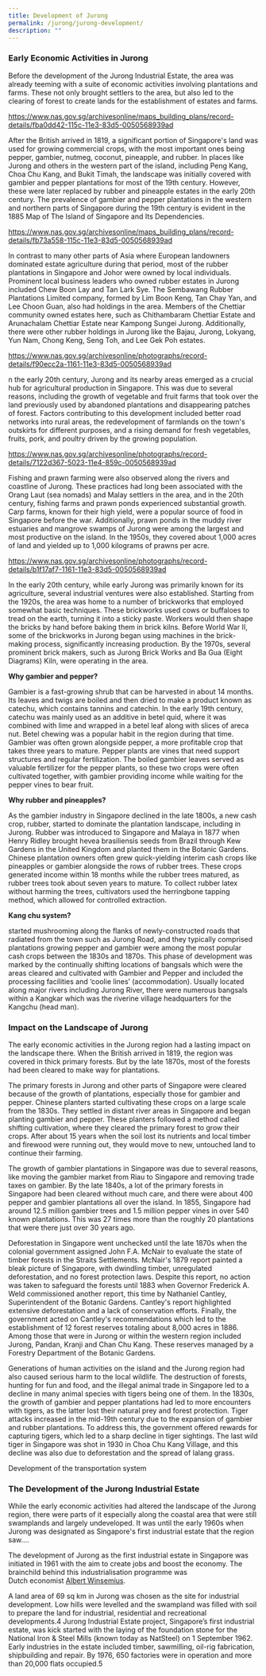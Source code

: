 ```yaml
---
title: Development of Jurong
permalink: /jurong/jurong-development/
description: ""
---
```

### **Early Economic Activities in Jurong**

Before the development of the Jurong Industrial Estate, the area was already teeming with a suite of economic activities involving plantations and farms. These not only brought settlers to the area, but also led to the clearing of forest to create lands for the establishment of estates and farms.

https://www.nas.gov.sg/archivesonline/maps_building_plans/record-details/fba0dd42-115c-11e3-83d5-0050568939ad 

After the British arrived in 1819, a significant portion of Singapore's land was used for growing commercial crops, with the most important ones being pepper, gambier, nutmeg, coconut, pineapple, and rubber. In places like Jurong and others in the western part of the island, including Peng Kang, Choa Chu Kang, and Bukit Timah, the landscape was initially covered with gambier and pepper plantations for most of the 19th century. However, these were later replaced by rubber and pineapple estates in the early 20th century. The prevalence of gambier and pepper plantations in the western and northern parts of Singapore during the 19th century is evident in the 1885 Map of The Island of Singapore and Its Dependencies.

https://www.nas.gov.sg/archivesonline/maps_building_plans/record-details/fb73a558-115c-11e3-83d5-0050568939ad 

In contrast to many other parts of Asia where European landowners dominated estate agriculture during that period, most of the rubber plantations in Singapore and Johor were owned by local individuals. Prominent local business leaders who owned rubber estates in Jurong included Chew Boon Lay and Tan Lark Sye. The Sembawang Rubber Plantations Limited company, formed by Lim Boon Keng, Tan Chay Yan, and Lee Choon Guan, also had holdings in the area. Members of the Chettiar community owned estates here, such as Chithambaram Chettiar Estate and Arunachalam Chettiar Estate near Kampong Sungei Jurong. Additionally, there were other rubber holdings in Jurong like the Bajau, Jurong, Lokyang, Yun Nam, Chong Keng, Seng Toh, and Lee Gek Poh estates.

https://www.nas.gov.sg/archivesonline/photographs/record-details/f90ecc2a-1161-11e3-83d5-0050568939ad

n the early 20th century, Jurong and its nearby areas emerged as a crucial hub for agricultural production in Singapore. This was due to several reasons, including the growth of vegetable and fruit farms that took over the land previously used by abandoned plantations and disappearing patches of forest. Factors contributing to this development included better road networks into rural areas, the redevelopment of farmlands on the town's outskirts for different purposes, and a rising demand for fresh vegetables, fruits, pork, and poultry driven by the growing population.

https://www.nas.gov.sg/archivesonline/photographs/record-details/7122d367-5023-11e4-859c-0050568939ad

Fishing and prawn farming were also observed along the rivers and coastline of Jurong. These practices had long been associated with the Orang Laut (sea nomads) and Malay settlers in the area, and in the 20th century, fishing farms and prawn ponds experienced substantial growth. Carp farms, known for their high yield, were a popular source of food in Singapore before the war. Additionally, prawn ponds in the muddy river estuaries and mangrove swamps of Jurong were among the largest and most productive on the island. In the 1950s, they covered about 1,000 acres of land and yielded up to 1,000 kilograms of prawns per acre.

https://www.nas.gov.sg/archivesonline/photographs/record-details/b1f17af7-1161-11e3-83d5-0050568939ad

In the early 20th century, while early Jurong was primarily known for its agriculture, several industrial ventures were also established. Starting from the 1920s, the area was home to a number of brickworks that employed somewhat basic techniques. These brickworks used cows or buffaloes to tread on the earth, turning it into a sticky paste. Workers would then shape the bricks by hand before baking them in brick kilns. Before World War II, some of the brickworks in Jurong began using machines in the brick-making process, significantly increasing production. By the 1970s, several prominent brick makers, such as Jurong Brick Works and Ba Gua (Eight Diagrams) Kiln, were operating in the area.

**Why gambier and pepper?**

Gambier is a fast-growing shrub that can be harvested in about 14 months. Its leaves and twigs are boiled and then dried to make a product known as catechu, which contains tannins and catechin. In the early 19th century, catechu was mainly used as an additive in betel quid, where it was combined with lime and wrapped in a betel leaf along with slices of areca nut. Betel chewing was a popular habit in the region during that time. Gambier was often grown alongside pepper, a more profitable crop that takes three years to mature. Pepper plants are vines that need support structures and regular fertilization. The boiled gambier leaves served as valuable fertilizer for the pepper plants, so these two crops were often cultivated together, with gambier providing income while waiting for the pepper vines to bear fruit.

**Why rubber and pineapples?**

As the gambier industry in Singapore declined in the late 1800s, a new cash crop, rubber, started to dominate the plantation landscape, including in Jurong. Rubber was introduced to Singapore and Malaya in 1877 when Henry Ridley brought hevea brasiliensis seeds from Brazil through Kew Gardens in the United Kingdom and planted them in the Botanic Gardens. Chinese plantation owners often grew quick-yielding interim cash crops like pineapples or gambier alongside the rows of rubber trees. These crops generated income within 18 months while the rubber trees matured, as rubber trees took about seven years to mature. To collect rubber latex without harming the trees, cultivators used the herringbone tapping method, which allowed for controlled extraction.

**Kang chu system?**

started mushrooming along the flanks of newly-constructed roads that radiated from the town such as Jurong Road, and they typically comprised plantations growing pepper and gambier were among the most popular cash crops between the 1830s and 1870s. This phase of development was marked by the continually shifting locations of bangsals which were the areas cleared and cultivated with Gambier and Pepper and included the processing facilities and ‘coolie lines’ (accommodation). Usually located along major rivers including Jurong River, there were numerous bangsals within a Kangkar which was the riverine village headquarters for the Kangchu (head man).

### **Impact on the Landscape of Jurong**

The early economic activities in the Jurong region had a lasting impact on the landscape there. When the British arrived in 1819, the region was covered in thick primary forests. But by the late 1870s, most of the forests had been cleared to make way for plantations.

The primary forests in Jurong and other parts of Singapore were cleared because of the growth of plantations, especially those for gambier and pepper. Chinese planters started cultivating these crops on a large scale from the 1830s. They settled in distant river areas in Singapore and began planting gambier and pepper. These planters followed a method called shifting cultivation, where they cleared the primary forest to grow their crops. After about 15 years when the soil lost its nutrients and local timber and firewood were running out, they would move to new, untouched land to continue their farming.

The growth of gambier plantations in Singapore was due to several reasons, like moving the gambier market from Riau to Singapore and removing trade taxes on gambier. By the late 1840s, a lot of the primary forests in Singapore had been cleared without much care, and there were about 400 pepper and gambier plantations all over the island. In 1855, Singapore had around 12.5 million gambier trees and 1.5 million pepper vines in over 540 known plantations. This was 27 times more than the roughly 20 plantations that were there just over 30 years ago.

Deforestation in Singapore went unchecked until the late 1870s when the colonial government assigned John F.A. McNair to evaluate the state of timber forests in the Straits Settlements. McNair's 1879 report painted a bleak picture of Singapore, with dwindling timber, unregulated deforestation, and no forest protection laws. Despite this report, no action was taken to safeguard the forests until 1883 when Governor Frederick A. Weld commissioned another report, this time by Nathaniel Cantley, Superintendent of the Botanic Gardens. Cantley's report highlighted extensive deforestation and a lack of conservation efforts. Finally, the government acted on Cantley's recommendations which led to the establishment of 12 forest reserves totaling about 8,000 acres in 1886. Among those that were in Jurong or within the western region included Jurong, Pandan, Kranji and Chan Chu Kang. These reserves managed by a Forestry Department of the Botanic Gardens.

Generations of human activities on the island and the Jurong region had also caused serious harm to the local wildlife. The destruction of forests, hunting for fun and food, and the illegal animal trade in Singapore led to a decline in many animal species with tigers being one of them. In the 1830s, the growth of gambier and pepper plantations had led to more encounters with tigers, as the latter lost their natural prey and forest protection. Tiger attacks increased in the mid-19th century due to the expansion of gambier and rubber plantations. To address this, the government offered rewards for capturing tigers, which led to a sharp decline in tiger sightings. The last wild tiger in Singapore was shot in 1930 in Choa Chu Kang Village, and this decline was also due to deforestation and the spread of lalang grass.

Development of the transportation system

### **The Development of the Jurong Industrial Estate**

While the early economic activities had altered the landscape of the Jurong region, there were parts of it especially along the coastal area that were still swamplands and largely undeveloped. It was until the early 1960s when Jurong was designated as Singapore's first industrial estate that the region saw....


The development of Jurong as the first industrial estate in Singapore was initiated in 1961 with the aim to create jobs and boost the economy. The brainchild behind this industrialisation programme was Dutch economist [Albert Winsemius](http://eresources.nlb.gov.sg/infopedia/articles/SIP_1457_2009-02-11.html).  



A land area of 69 sq km in Jurong was chosen as the site for industrial development. Low hills were levelled and the swampland was filled with soil to prepare the land for industrial, residential and recreational developments.4 Jurong Industrial Estate project, Singapore’s first industrial estate, was kick started with the laying of the foundation stone for the National Iron & Steel Mills (known today as NatSteel) on 1 September 1962. Early industries in the estate included timber, sawmilling, oil-rig fabrication, shipbuilding and repair. By 1976, 650 factories were in operation and more than 20,000 flats occupied.5